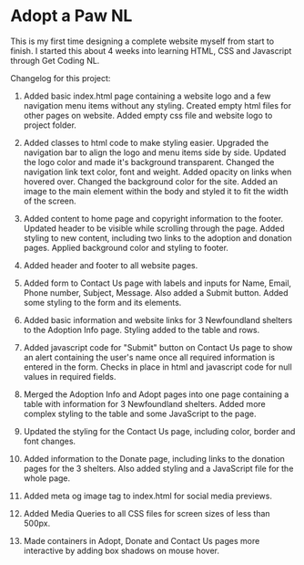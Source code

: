 # Adopt a Paw NL

This is my first time designing a complete website myself from start to finish. I started this about 4 weeks into learning HTML, CSS and Javascript through Get Coding NL.

Changelog for this project:

1. Added basic index.html page containing a website logo and a few navigation menu items without any styling. Created empty html files for other pages on website. Added empty css file and website logo to project folder.

2. Added classes to html code to make styling easier. Upgraded the navigation bar to align the logo and menu items side by side.  Updated the logo color and made it's background transparent. Changed the navigation link text color, font and weight. Added opacity on links when hovered over. Changed the background color for the site. Added an image to the main element within the body and styled it to fit the width of the screen.

3. Added content to home page and copyright information to the footer. Updated header to be visible while scrolling through the page. Added styling to new content, including two links to the adoption and donation pages. Applied background color and styling to footer.

4. Added header and footer to all website pages.

5. Added form to Contact Us page with labels and inputs for Name, Email, Phone number, Subject, Message. Also added a Submit button. Added some styling to the form and its elements.

6. Added basic information and website links for 3 Newfoundland shelters to the Adoption Info page. Styling added to the table and rows.

7. Added javascript code for "Submit" button on Contact Us page to show an alert containing the user's name once all required information is entered in the form. Checks in place in html and javascript code for null values in required fields. 

8. Merged the Adoption Info and Adopt pages into one page containing a table with information for 3 Newfoundland shelters. Added more complex styling to the table and some JavaScript to the page.

9. Updated the styling for the Contact Us page, including color, border and font changes.

10. Added information to the Donate page, including links to the donation pages for the 3 shelters. Also added styling and a JavaScript file for the whole page.

11. Added meta og image tag to index.html for social media previews.

12. Added Media Queries to all CSS files for screen sizes of less than 500px.

13. Made containers in Adopt, Donate and Contact Us pages more interactive by adding box shadows on mouse hover.